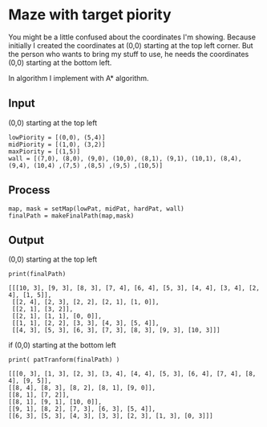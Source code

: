 # Maze with target piority

You might be a little confused about the coordinates I'm showing.
Because initially I created the coordinates at (0,0) starting at the top left corner.
But the person who wants to bring my stuff to use, he needs the coordinates (0,0) starting at the bottom left.

In algorithm I implement with A\* algorithm.

## Input

(0,0) starting at the top left

```
lowPiority = [(0,0), (5,4)]
midPiority = [(1,0), (3,2)]
maxPiority = [(1,5)]
wall = [(7,0), (8,0), (9,0), (10,0), (8,1), (9,1), (10,1), (8,4), (9,4), (10,4) ,(7,5) ,(8,5) ,(9,5) ,(10,5)]
```

## Process

```
map, mask = setMap(lowPat, midPat, hardPat, wall)
finalPath = makeFinalPath(map,mask)
```

## Output

(0,0) starting at the top left

```
print(finalPath)
```

```
[[[10, 3], [9, 3], [8, 3], [7, 4], [6, 4], [5, 3], [4, 4], [3, 4], [2, 4], [1, 5]],
 [[2, 4], [2, 3], [2, 2], [2, 1], [1, 0]],
 [[2, 1], [3, 2]],
 [[2, 1], [1, 1], [0, 0]],
 [[1, 1], [2, 2], [3, 3], [4, 3], [5, 4]],
 [[4, 3], [5, 3], [6, 3], [7, 3], [8, 3], [9, 3], [10, 3]]]
```

if (0,0) starting at the bottom left

```
print( patTranform(finalPath) )
```

```
[[[0, 3], [1, 3], [2, 3], [3, 4], [4, 4], [5, 3], [6, 4], [7, 4], [8, 4], [9, 5]],
[[8, 4], [8, 3], [8, 2], [8, 1], [9, 0]],
[[8, 1], [7, 2]],
[[8, 1], [9, 1], [10, 0]],
[[9, 1], [8, 2], [7, 3], [6, 3], [5, 4]],
[[6, 3], [5, 3], [4, 3], [3, 3], [2, 3], [1, 3], [0, 3]]]
```

